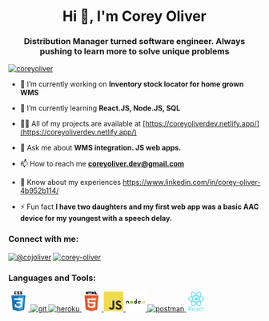 <h1 align="center">Hi 👋, I'm Corey Oliver</h1>
<h3 align="center">Distribution Manager turned software engineer. Always pushing to learn more to solve unique problems</h3>

<p align="left"> <a href="https://github.com/ryo-ma/github-profile-trophy"><img src="https://github-profile-trophy.vercel.app/?username=coreyoliver" alt="coreyoliver" /></a> </p>

- 🔭 I’m currently working on **Inventory stock locator for home grown WMS**

- 🌱 I’m currently learning **React.JS, Node.JS, SQL**

- 👨‍💻 All of my projects are available at [https://coreyoliverdev.netlify.app/](https://coreyoliverdev.netlify.app/)

- 💬 Ask me about **WMS integration. JS web apps.**

- 📫 How to reach me **coreyoliver.dev@gmail.com**

- 📄 Know about my experiences https://www.linkedin.com/in/corey-oliver-4b952b114/

- ⚡ Fun fact **I have two daughters and my first web app was a basic AAC device for my youngest with a speech delay.**

<h3 align="left">Connect with me:</h3>
<p align="left">
<a href="https://twitter.com/@cojoliver" target="blank"><img align="center" src="https://raw.githubusercontent.com/rahuldkjain/github-profile-readme-generator/master/src/images/icons/Social/twitter.svg" alt="@cojoliver" height="30" width="40" /></a>
<a href="https://linkedin.com/in/corey-oliver" target="blank"><img align="center" src="https://raw.githubusercontent.com/rahuldkjain/github-profile-readme-generator/master/src/images/icons/Social/linked-in-alt.svg" alt="corey-oliver" height="30" width="40" /></a>
<!-- <a href="https://fb.com/corey oliver" target="blank"><img align="center" src="https://raw.githubusercontent.com/rahuldkjain/github-profile-readme-generator/master/src/images/icons/Social/facebook.svg" alt="corey oliver" height="30" width="40" /></a>
</p> -->

<h3 align="left">Languages and Tools:</h3>
<p align="left"> <a href="https://www.w3schools.com/css/" target="_blank" rel="noreferrer"> <img src="https://raw.githubusercontent.com/devicons/devicon/master/icons/css3/css3-original-wordmark.svg" alt="css3" width="40" height="40"/> </a> <a href="https://git-scm.com/" target="_blank" rel="noreferrer"> <img src="https://www.vectorlogo.zone/logos/git-scm/git-scm-icon.svg" alt="git" width="40" height="40"/> </a> <a href="https://heroku.com" target="_blank" rel="noreferrer"> <img src="https://www.vectorlogo.zone/logos/heroku/heroku-icon.svg" alt="heroku" width="40" height="40"/> </a> <a href="https://www.w3.org/html/" target="_blank" rel="noreferrer"> <img src="https://raw.githubusercontent.com/devicons/devicon/master/icons/html5/html5-original-wordmark.svg" alt="html5" width="40" height="40"/> </a> <a href="https://developer.mozilla.org/en-US/docs/Web/JavaScript" target="_blank" rel="noreferrer"> <img src="https://raw.githubusercontent.com/devicons/devicon/master/icons/javascript/javascript-original.svg" alt="javascript" width="40" height="40"/> </a> <a href="https://nodejs.org" target="_blank" rel="noreferrer"> <img src="https://raw.githubusercontent.com/devicons/devicon/master/icons/nodejs/nodejs-original-wordmark.svg" alt="nodejs" width="40" height="40"/> </a> <a href="https://postman.com" target="_blank" rel="noreferrer"> <img src="https://www.vectorlogo.zone/logos/getpostman/getpostman-icon.svg" alt="postman" width="40" height="40"/> </a> <a href="https://reactjs.org/" target="_blank" rel="noreferrer"> <img src="https://raw.githubusercontent.com/devicons/devicon/master/icons/react/react-original-wordmark.svg" alt="react" width="40" height="40"/> </a> </p>
